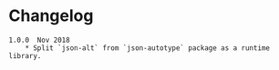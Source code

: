 Changelog
=========
    1.0.0  Nov 2018
        * Split `json-alt` from `json-autotype` package as a runtime library.
